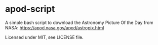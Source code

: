 # apod-script

A simple bash script to download the Astronomy Picture Of the Day from NASA: https://apod.nasa.gov/apod/astropix.html

Licensed under MIT, see LICENSE file.
